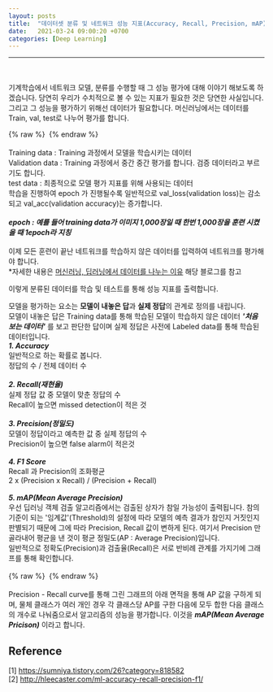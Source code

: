 ```yaml
---
layout: posts
title:  "데이터셋 분류 및 네트워크 성능 지표(Accuracy, Recall, Precision, mAP)"
date:   2021-03-24 09:00:20 +0700
categories: [Deep Learning]
---
```

<link rel = "stylesheet" href ="/static/css/bootstrap.min.css">

--------------------------
<br/><br/>
기계학습에서 네트워크 모델, 분류를 수행할 때 그 성능 평가에 대해 이야기 해보도록 하겠습니다. 당연히 우리가 수치적으로 볼 수 있는 지표가 필요한 것은 당연한 사실입니다.
그리고 그 성능을 평가하기 위해선 데이터가 필요합니다. 머신러닝에서는 데이터를 Train, val, test로 나누어 평가를 합니다.<br/>

{% raw %} <img src="https://Kimjs11.github.io/img/데이터셋.png" alt=""> {% endraw %}
<br/>
<br/>
Training data : Training 과정에서 모델을 학습시키는 데이터 <br/>
Validation data : Training 과정에서 중간 중간 평가를 합니다. 검증 데이터라고 부르기도 합니다. <br/>
test data : 최종적으로 모델 평가 지표를 위해 사용되는 데이터 <br/>
학습을 진행하여 epoch 가 진행될수록 일반적으로 val_loss(validation loss)는 감소되고 val_acc(validation accuracy)는 증가합니다.
<br/><br/>
***epoch : 예를 들어 training data가 이미지 1,000장일 때 한번 1,000장을 훈련 시켰을 때 1epoch라 지칭*** <br/><br/>
이제 모든 훈련이 끝난 네트워크를 학습하지 않은 데이터를 입력하여 네트워크를 평가해야 합니다.<br/>
*자세한 내용은 [머신러닝, 딥러닝에서 데이터를 나누는 이유](https://lsjsj92.tistory.com/545) 해당 블로그를 참고 <br/>

이렇게 분류된 데이터를 학습 및 테스트를 통해 성능 지표를 출력합니다.<br/>

모델을 평가하는 요소는 **모델이 내놓은 답**과 **실제 정답**의 관계로 정의를 내립니다. <br/>
모델이 내놓은 답은 Training data를 통해 학습된 모델이 학습하지 않은 데이터 ***'처음 보는 데이터'*** 를 보고 판단한 답이며 실제 정답은 사전에 Labeled data를 통해 학습된 데이터입니다.
<br/>
***1. Accuracy <br/>***
  일반적으로 하는 확률로 봅니다. <br/>
  정답의 수 / 전체 데이터 수
<br/>
<br/>
***2. Recall(재현율) <br/>***
  실제 정답 값 중 모델이 맞춘 정답의 수 <br/>
  Recall이 높으면 missed detection이 적은 것
<br/>
<br/>
***3. Precision(정밀도) <br/>***
  모델이 정답이라고 예측한 값 중 실제 정답의 수 <br/>
  Precision이 높으면 false alarm이 적은것
<br/>
<br/>
***4. F1 Score <br/>***
  Recall 과 Precision의 조화평균 <br/>
  2 x (Precision x Recall) / (Precision + Recall)
<br/>
<br/>
***5. mAP(Mean Average Precision)*** <br/>
  우선 딥러닝 객체 검출 알고리즘에서는 검출된 상자가 참일 가능성이 출력됩니다. 참의 기준이 되는 '임계값'(Threshold)의 설정에 따라 모델의 예측 결과가 참인지 거짓인지 판별되기 때문에 그에 따라
Precision, Recall 값이 변하게 된다. 여기서 Precision 만 골라내어 평균을 낸 것이 평균 정밀도(AP : Average Precision)입니다.<br/>
일반적으로 정확도(Precision)과 검출율(Recall)은 서로 반비례 관계를 가지기에 그래프를 통해 확인합니다.<br/><br/>
{% raw %} <img src="https://Kimjs11.github.io/img/P-R curve.png" alt=""> {% endraw %}
<br/><br/>
Precision - Recall curve를 통해 그린 그래프의 아래 면적을 통해 AP 값을 구하게 되며, 물체 클래스가 여러 개인 경우 각 클래스당 AP를 구한 다음에 모두 합한 다음 클래스의 개수로 나눠줌으로서 알고리즘의 성능을 평가합니다.
이것을 ***mAP(Mean Average Pricison)*** 이라고 합니다.
<br/>

## Reference <br/>
[1] https://sumniya.tistory.com/26?category=818582 <br/>
[2] http://hleecaster.com/ml-accuracy-recall-precision-f1/ <br/>

